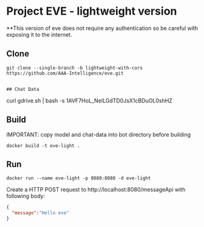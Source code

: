 # Project EVE - lightweight version

**This version of eve does not require any authentication so be careful with exposing it to the internet.

## Clone

```
git clone --single-branch -b lightweight-with-cors https://github.com/AAA-Intelligence/eve.git


## Chat Data

```
curl gdrive.sh | bash -s 1AVF7HoL_NelLGdTD0JsX1cBDuOL0shHZ

## Build

IMPORTANT: copy model and chat-data into bot directory before building

`docker build -t eve-light .`

## Run

`docker run --name eve-light -p 8080:8080 -d eve-light`

Create a HTTP POST request to http://localhost:8080/messageApi with following body:

```json
{
  "message":"Hello eve"
}
```
